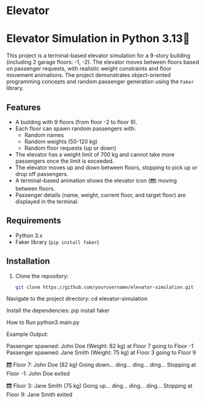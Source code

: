 # Elevator

# Elevator Simulation in Python 3.13🚀

This project is a terminal-based elevator simulation for a 9-story building (including 2 garage floors: -1, -2). The elevator moves between floors based on passenger requests, with realistic weight constraints and floor movement animations. The project demonstrates object-oriented programming concepts and random passenger generation using the `Faker` library.

## Features
- A building with 9 floors (from floor -2 to floor 9).
- Each floor can spawn random passengers with:
  - Random names
  - Random weights (50-120 kg)
  - Random floor requests (up or down)
- The elevator has a weight limit of 700 kg and cannot take more passengers once the limit is exceeded.
- The elevator moves up and down between floors, stopping to pick up or drop off passengers.
- A terminal-based animation shows the elevator icon (`🛗`) moving between floors.
- Passenger details (name, weight, current floor, and target floor) are displayed in the terminal.
  
## Requirements
- Python 3.x
- Faker library (`pip install faker`)

## Installation

1. Clone the repository:
   ```bash
   git clone https://github.com/yourusername/elevator-simulation.git

Navigate to the project directory:
cd elevator-simulation

Install the dependencies:
pip install faker

How to Run
python3 main.py



Example Output:

Passenger spawned: John Doe (Weight: 82 kg) at Floor 7 going to Floor -1
Passenger spawned: Jane Smith (Weight: 75 kg) at Floor 3 going to Floor 9

🛗 Floor 7: John Doe (82 kg)
Going down... ding... ding... ding...
Stopping at Floor -1: John Doe exited

🛗 Floor 3: Jane Smith (75 kg)
Going up... ding... ding... ding...
Stopping at Floor 9: Jane Smith exited

